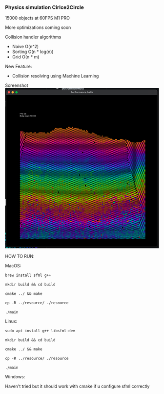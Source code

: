 ### Physics simulation Cirlce2Circle

15000 objects at 60FPS
M1 PRO

More optimizations coming soon

Collision handler algorithms

- Naive O(n^2)
- Sorting O(n * log(n))
- Grid O(n * m)

New Feature:
- Collision resolving using Machine Learning

Screenshot
![alt text](images/ss.png)

HOW TO RUN:

MacOS:
```
brew install sfml g++
```
```
mkdir build && cd build
```
```
cmake ../ && make
```
```
cp -R ../resource/ ./resource
```
```
./main
```
Linux:
```
sudo apt install g++ libsfml-dev
```
```
mkdir build && cd build
```
```
cmake ../ && make
```
```
cp -R ../resource/ ./resource       
```
```
./main
```
Windows:

Haven't tried but it should work with cmake if u configure sfml correctly